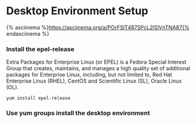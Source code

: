 # Desktop Environment Setup

{% asciinema %}https://asciinema.org/a/POrFSlT487SPcL2lSlVnTNA87{% endasciinema %}

### Install the epel-release

Extra Packages for Enterprise Linux (or EPEL) is a Fedora Special Interest Group that creates, maintains, and manages a high quality set of additional packages for Enterprise Linux, including, but not limited to, Red Hat Enterprise Linux (RHEL), CentOS and Scientific Linux (SL), Oracle Linux (OL).

```
yum install epel-release
```

### Use yum groups install the desktop environment

```